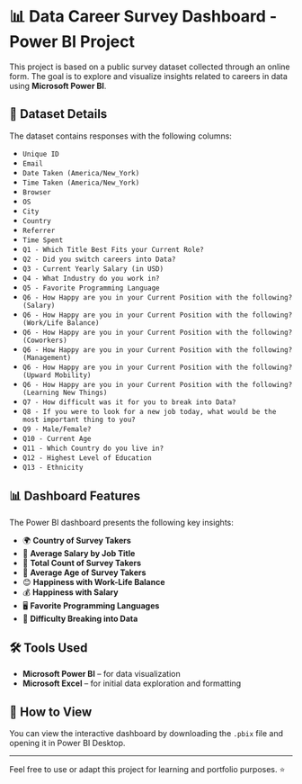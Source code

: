 # 📊 Data Career Survey Dashboard - Power BI Project

This project is based on a public survey dataset collected through an online form. The goal is to explore and visualize insights related to careers in data using **Microsoft Power BI**.

## 📁 Dataset Details

The dataset contains responses with the following columns:

- `Unique ID`
- `Email`
- `Date Taken (America/New_York)`
- `Time Taken (America/New_York)`
- `Browser`
- `OS`
- `City`
- `Country`
- `Referrer`
- `Time Spent`
- `Q1 - Which Title Best Fits your Current Role?`
- `Q2 - Did you switch careers into Data?`
- `Q3 - Current Yearly Salary (in USD)`
- `Q4 - What Industry do you work in?`
- `Q5 - Favorite Programming Language`
- `Q6 - How Happy are you in your Current Position with the following? (Salary)`
- `Q6 - How Happy are you in your Current Position with the following? (Work/Life Balance)`
- `Q6 - How Happy are you in your Current Position with the following? (Coworkers)`
- `Q6 - How Happy are you in your Current Position with the following? (Management)`
- `Q6 - How Happy are you in your Current Position with the following? (Upward Mobility)`
- `Q6 - How Happy are you in your Current Position with the following? (Learning New Things)`
- `Q7 - How difficult was it for you to break into Data?`
- `Q8 - If you were to look for a new job today, what would be the most important thing to you?`
- `Q9 - Male/Female?`
- `Q10 - Current Age`
- `Q11 - Which Country do you live in?`
- `Q12 - Highest Level of Education`
- `Q13 - Ethnicity`

## 📊 Dashboard Features

The Power BI dashboard presents the following key insights:

- 🌍 **Country of Survey Takers**
- 💼 **Average Salary by Job Title**
- 🔢 **Total Count of Survey Takers**
- 👥 **Average Age of Survey Takers**
- 😊 **Happiness with Work-Life Balance**
- 💰 **Happiness with Salary**
- 🖥 **Favorite Programming Languages**
- 🚪 **Difficulty Breaking into Data**

## 🛠 Tools Used

- **Microsoft Power BI** – for data visualization
- **Microsoft Excel** – for initial data exploration and formatting

## 📎 How to View

You can view the interactive dashboard by downloading the `.pbix` file and opening it in Power BI Desktop.

---

Feel free to use or adapt this project for learning and portfolio purposes. ⭐

